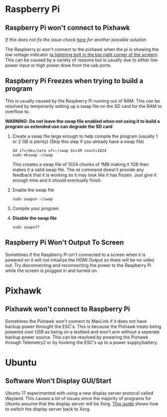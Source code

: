 # Raspberry Pi
## Raspberry Pi won't connect to Pixhawk
*If this does not fix the issue check [here][2] for another possible solution*

The Raspberry pi won't connect to the pixhawk when the pi is showing the low voltage indicator
([a lightning bolt in the top right corner of the screen][1]). This can be caused by a variety of reasons but is usually due to
either low power input or high power draw from the usb ports.

## Raspberry Pi Freezes when trying to build a program
This is usually caused by the Raspberry Pi running out of RAM. This can be resolved by temporarily setting up a swap file on the SD card
for the RAM to overflow to. 

**WARNING: Do not leave the swap file enabled when not using it to build a program as extended use can degrade the SD card**
1. Create a swap file large enough to help compile the program (usually 1 or 2 GB is plenty) (Skip this step if you already have a swap file)
   
   ```
   dd if=/dev/zero of=~/swap bs=1M count=1024
   sudo mkswap ~/swap
   ```
   This creates a swap file of 1024 chunks of 1MB making it 1GB then makes it a valid swap file. The `dd` command doesn't provide any feedback that it is working so it may look like it has frozen. Just give it enough time and it should eventually finish.
2. Enable the swap file
    
    `sudo swapon ~/swap`
3. Compile your program
4. **Disable the swap file**

   `sudo swapoff`
   
## Raspberry Pi Won't Output To Screen
Sometimes if the Raspberry Pi isn't connected to a screen when it is powered on it will not initialize the HDMI Output so there will be no video out. Try disconnecting and reconnecting the power to the Raspberry Pi while the screen is plugged in and turned on.

# Pixhawk
## Pixhawk won't connect to Raspberry Pi
Sometimes the Pixhawk won't connect to MavLink if it does not have backup power throught the ESC's. This is because the Pixhawk treats being powered over USB as being on a testbed and won't arm without a seperate backup power source. 
This can be resolved by powering the Pixhawk through Telemetry2 or by hooking the ESC's up to a power supply/battery.
    
# Ubuntu
## Software Won't Display GUI/Start
Ubuntu 17 experimented with using a new display server protocol called Wayland. This causes a lot of issues
since the majority of programs for Ubuntu assume that the display server will be Xorg. [This guide][3] shows how to switch
the display server back to Xorg.


[1]: https://lowpowerlab.com/wp-content/uploads/2016/09/Pi3LoadTest_LowVoltage.jpg
[2]: https://github.com/nthieu173/SwimmingSwarm/blob/master/Documentation/Troubleshooting.md#raspberry-pi-won't-connect-to-pixhawk
[3]: https://itsfoss.com/switch-xorg-wayland/
